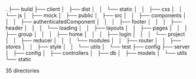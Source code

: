 .
├── build
├── client
│   ├── dist
│   │   └── static
│   │       ├── css
│   │       └── js
│   ├── mock
│   ├── public
│   ├── src
│   │   ├── components
│   │   │   ├── authenticatedComponent
│   │   │   ├── footer
│   │   │   ├── header
│   │   │   └── loading
│   │   ├── layouts
│   │   ├── pages
│   │   │   ├── group
│   │   │   ├── home
│   │   │   ├── login
│   │   │   └── project
│   │   ├── reducer
│   │   │   └── modules
│   │   ├── router
│   │   ├── stores
│   │   ├── style
│   │   └── utils
│   └── test
├── config
├── server
│   ├── config
│   ├── controllers
│   ├── db
│   ├── models
│   └── utils
└── static

35 directories
